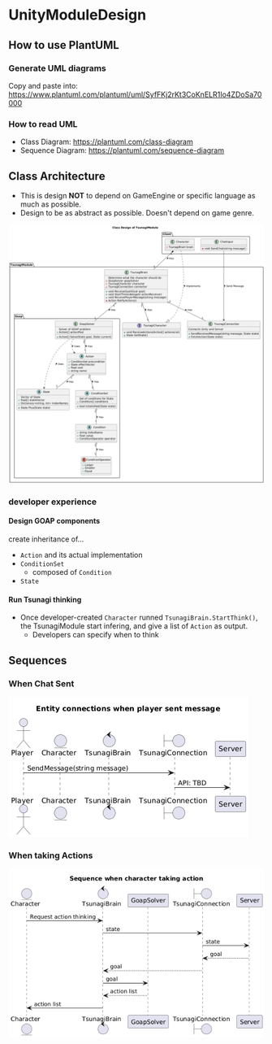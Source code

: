 # UnityModuleDesign

## How to use PlantUML

### Generate UML diagrams

Copy and paste into: https://www.plantuml.com/plantuml/uml/SyfFKj2rKt3CoKnELR1Io4ZDoSa70000

### How to read UML

- Class Diagram: https://plantuml.com/class-diagram
- Sequence Diagram: https://plantuml.com/sequence-diagram

## Class Architecture

- This is design **NOT** to depend on GameEngine or specific language as much as possible.
- Design to be as abstract as possible. Doesn't depend on game genre.

![Class Architecture](classes.png)

### developer experience

#### Design GOAP components

create inheritance of...

- `Action` and its actual implementation
- `ConditionSet`
  - composed of `Condition`
- `State`

#### Run Tsunagi thinking

- Once developer-created `Character` runned `TsunagiBrain.StartThink()`, the TsunagiModule start infering, and give a list of `Action` as output.
  - Developers can specify when to think

## Sequences

### When Chat Sent

![ChatSequences](Sequences/Message.png)

### When taking Actions

![ActionSequences](Sequences/Action.png)
